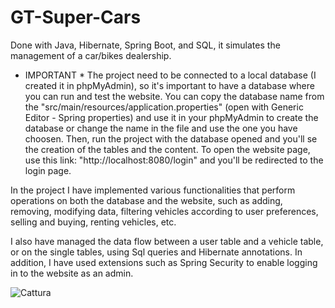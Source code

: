 # GT-Super-Cars
Done with Java, Hibernate, Spring Boot, and  SQL, it simulates the management of a car/bikes dealership.

 * IMPORTANT *
 The project need to be connected to a local database (I created it in phpMyAdmin), so it's important to have a database where 
 you can run and test the website. You can copy the database name from the "src/main/resources/application.properties" (open with Generic Editor -  Spring properties) and use it in your phpMyAdmin to create the database or change the name in the file and use the one you have choosen. Then, 
 run the project with the database opened and you'll se the creation of the tables and the content. To open the website page, use this link:
 "http://localhost:8080/login" and you'll be redirected to the login page.

 In the project I have implemented various functionalities that perform operations on both the database and the website, such as adding, removing,  modifying data, filtering vehicles according to user preferences, selling and buying, renting vehicles, etc. 

 I also have managed the data flow between a user table and a vehicle table, or on the single tables, using Sql queries
 and Hibernate annotations. In addition, I have used extensions such as Spring Security to enable logging in to the website as an admin.
 
![Cattura](https://github.com/SuperBona/GT-Super-Cars/assets/122936032/e8c06015-92d0-4eae-b6a7-8e5a098e32ff)
